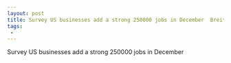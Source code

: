 ```yaml
---
layout: post
title: Survey US businesses add a strong 250000 jobs in December  Breitbart
tags:
 -
---
```

Survey US businesses add a strong 250000 jobs in December
